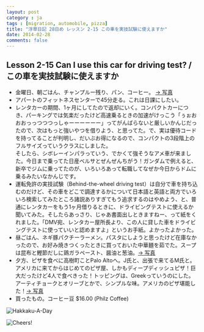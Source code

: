 ```yaml
---
layout: post
category : ja
tags : [migration, automobile, pizza]
title: "浮草日記 28日め レッスン 2-15 この車を実技試験に使えますか"
date: 2014-02-28
comments: false
---
```


## Lesson 2-15 Can I use this car for driving test? / この車を実技試験に使えますか

* 金曜日、朝ごはん、チャンプルー残り、パン、コーヒー。 [-> 写真](http://instagram.com/p/k9-GFLFDTM/)
* アパートのフィットネスセンターで45分走る。これは日課にしたい。
* レンタカーの期間、1ヶ月にしてたので返却にいく。コンパクトカーにつき、パーキングでは気楽だったけど高速乗るときの加速がけっこう「ぅぉおおおっっつつつっしゃーーーーーー」ってがんばらないと厳しいかんじだったので、次はもっと強いやつを借りよう、と思ってた。で、実は優待コードを持ってることが判明し、だいぶお得になるので、コンパクトの3段階上のフルサイズっていうクラスにしました。  
そしたら、シボレーインパラっていう、でかくて強そうなアメ車が来ました。今日まで乗ってた日産ベルサとぜんぜんちがう！ガンダムで例えると、新卒でジムに乗ってたのが、いろいろあって転職してなぜか今日からドムに乗るみたいなかんじです。
* 運転免許の実技試験（Behind-the-wheel driving test）は自分で車を持ち込むのだけど、その車をどこで調達するかについて日本語と英語と両方でいろいろ検索してみたところ諸説ありすぎてもう追求するのはやめよう、と、普通にレンタカーをもう1ヶ月借りるときに、ドライビングテストに使えるか聞いてみた。そしたらあっさり、じゃあ書面出しときますねー、って紙をくれました。「DMV宛、レンタカー屋所長より、この人に貸した車をドライビングテストに使っていいと認めますよ」というお手紙。よかったよかった。
* 昼ごはん、ネギ豚パクチーラーメン。パスタにしようと思ったけど在庫なかったので、お好み焼きつくったときに買っておいた中華麺を茹でた。スープは昆布と鰹節だしに鶏ガラペースト、醤油と葱油。[-> 写真](http://instagram.com/p/k-qrSNFDUm/)
* 夕方、ピザを食べに高樹町ことPalo Altoへ。J氏と、出張で来てるM氏と。アメリカに来てからはじめてのピザ屋、しかもディープディッシュピザ！巨大だったけど4人で食べきった！トッピングは、Greekっていうのにした。アーティチョークとオリーブとかで、シンプルな味。アメリカのピザ堪能した！[-> 写真](http://instagram.com/p/lAoXdlFDT8/)
* 買ったもの。コーヒー豆 $16.00 (Philz Coffee)

![Hakkaku-A-Day](https://lh6.googleusercontent.com/-B1g92axSsOI/UxP4dSNTsTI/AAAAAAAB7tM/ImjswOWaKFY/w620-h465-no/P1150879.JPG)

![Cheers!](https://lh6.googleusercontent.com/-MMPermS4xD4/UxP4wDUgcsI/AAAAAAAB7t4/FjfDF-L8OI0/w620-h465-no/P1150868.JPG)
